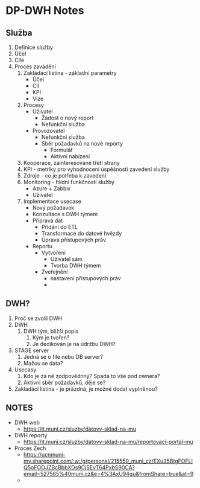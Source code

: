 # DP-DWH Notes
## Služba
1. Definice služby
2. Účel
3. Cíle
4. Proces zavádění
   1. Zakládací listina - základní parametry
      - Účel
      - Cíl
      - KPI
      - Vize
   2. Procesy
      - Uživatel
         - Žádost o nový report
         - Nefunkční služba
      - Provozovatel
         - Nefunkční služba
         - Sběr požadavků na nové reporty
            - Formulář
            - Aktivní nabízení
   3. Kooperace, zainteresované třetí strany
   4. KPI - metriky pro vyhodnocení úspěšnosti zavedení služby
   5. Zdroje - co je potřeba k zavedení
   6. Monitoring - hlídní funkčnosti služby
      - Azure + Zabbix
      - Uživatel
   7. Implementace usecase
      - Nový požadavek
      - Konzultace s DWH týmem
      - Příprava dat
         - Přidání do ETL
         - Transformace do datové hvězdy
         - Úprava přístupových práv
      - Reportu
         - Vytvoření
            - Uživatel sám
            - Tvorba DWH týmem
         - Zveřejnění
            - nastavení přístupových práv
            - 



## DWH?
1. Proč se zvolil DWH
2. DWH
   1. DWH tým, bližší popis
      1. Kým je tvořen?
      2. Je dedikován je na údržbu DWH?
3. STAGE server
   1.  Jedná se o file nebo DB server?
   2.  Mažou se data?
4. Usecasy
   1. Kdo je za ně zodpovědnný? Spadá to vše pod ownera?
   2. Aktivní sběr požadavků, děje se?
5. Zakladácí listina - je prázdná, je možné dodat vyplněnou?

## NOTES
- DWH web
  - https://it.muni.cz/sluzby/datovy-sklad-na-mu
- DWH reporty
  - https://it.muni.cz/sluzby/datovy-sklad-na-mu/reportovaci-portal-mu
- Proces Zech
  - https://ucnmuni-my.sharepoint.com/:w:/g/personal/215559_muni_cz/EXu35BtgFOFLlQ5oFOOJZBcBbbXDs9CjSEvT64PxbS90CA?email=527565%40muni.cz&e=4%3AxU94gu&fromShare=true&at=9
  - 
